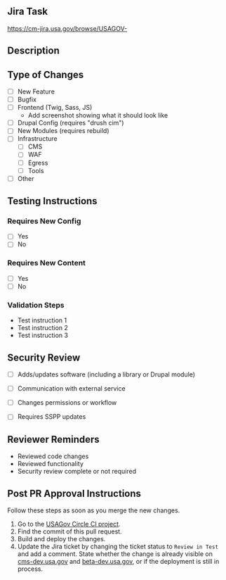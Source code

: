 <!--- Provide a general summary of your changes in the title above -->
## Jira Task
<!--- Provide a link to the Jira ticket -->
https://cm-jira.usa.gov/browse/USAGOV-

## Description
<!--- Summarize the chages made in this pull request, not what it's for. -->

## Type of Changes
<!--- Put an `x` in all the boxes that apply. -->
- [ ] New Feature
- [ ] Bugfix
- [ ] Frontend (Twig, Sass, JS)
  - Add screenshot showing what it should look like
- [ ] Drupal Config (requires "drush cim")
- [ ] New Modules (requires rebuild)
- [ ] Infrastructure
  - [ ] CMS
  - [ ] WAF
  - [ ] Egress
  - [ ] Tools
- [ ] Other

## Testing Instructions
<!-- This instructions are different from “testing instructions” in Jira – those are typically for Content/UX stakeholders -->
<!-- Not “see Jira” – if they are really the same, copy and paste. -->

### Requires New Config
- [ ] Yes
- [ ] No

### Requires New Content
- [ ] Yes
- [ ] No

### Validation Steps
- Test instruction 1
- Test instruction 2
- Test instruction 3

## Security Review
<!-- Checkboxes to indicate need for review -->

- [ ] Adds/updates software (including a library or Drupal module)
- [ ] Communication with external service
- [ ] Changes permissions or workflow
- [ ] Requires SSPP updates


## Reviewer Reminders
- Reviewed code changes
- Reviewed functionality
- Security review complete or not required

## Post PR Approval Instructions
Follow these steps as soon as you merge the new changes.

1. Go to the [USAGov Circle CI project](https://app.circleci.com/pipelines/github/usagov/usagov-2021).
2. Find the commit of this pull request.
3. Build and deploy the changes.
4. Update the Jira ticket by changing the ticket status to `Review in Test` and add a comment. State whether the change is already visible on [cms-dev.usa.gov](http://cms-dev.usa.gov/) and [beta-dev.usa.gov](http://beta-dev.usa.gov/), or if the deployment is still in process.
